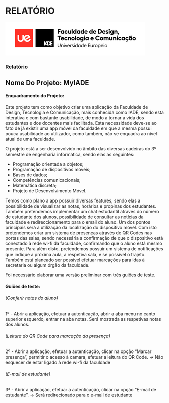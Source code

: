 # RELATÓRIO

<div>
   <img src="ue-iade-h75.png"/>
   <h3>Relatório</h3>
</div>

## Nome Do Projeto: MyIADE

#### Enquadramento do Projeto:

   Este projeto tem como objetivo criar uma aplicação da Faculdade de Design, Tecnologia e Comunicação, mais conhecida como IADE, sendo esta interativa e com bastante usabilidade, de modo a tornar a vida dos estudantes e dos docentes mais facilitada. Esta necessidade deve-se ao fato de já existir uma app móvel da faculdade em que a mesma possui pouca usabilidade ao utilizador, como também, não se enquadra ao nível atual de uma faculdade.

O projeto está a ser desenvolvido no âmbito das diversas cadeiras do 3º semestre de engenharia informática, sendo elas as seguintes:
- Programação orientada a objetos;
- Programação de dispositivos móveis;
- Bases de dados;
- Competências comunicacionais;
- Matemática discreta;
- Projeto de Desenvolvimento Móvel.

 Temos como plano a app possuir diversas features, sendo elas a possibilidade de visualizar as notas, horários e propinas dos estudantes. Também pretendemos implementar um chat estudantil através do número de estudante dos alunos, possibilidade de consultar as notícias da faculdade e redireccionamento para o email do aluno.
 Um dos pontos principais será a utilização da localização do dispositivo móvel. Com isto pretendemos criar um sistema de presenças através de QR Codes nas portas das salas, sendo necessária a confirmação de que o dispositivo está conectado à rede wi-fi da faculdade, confirmando que o aluno está mesmo presente. Para além disto, pretendemos possuir um sistema de notificações que indique a próxima aula, a respetiva sala, e se possível o trajeto.
 Também está planeado ser possível efetuar marcações para idas à secretaria ou algum órgão da faculdade.
 
Foi necessário elaborar uma versão preliminar com três guiões de teste.

#### Guiões de teste:

###### (Conferir notas do aluno)
1º - Abrir a aplicação, efetuar a autenticação, abrir a aba menu no canto superior esquerdo, entrar na aba notas. Será mostrada as respetivas notas dos alunos.

###### (Leitura do QR Code para marcação da presença)
2º - Abrir a aplicação, efetuar a autenticação, clicar na opção “Marcar presença”, permitir o acesso à camara, efetuar a leitura do QR Code. -> Não esquecer de estar ligado à rede wi-fi da faculdade

###### (E-mail de estudante)
3ª - Abrir a aplicação, efetuar a autenticação, clicar na opção “E-mail de estudante”. -> Será redirecionado para o e-mail de estudante
